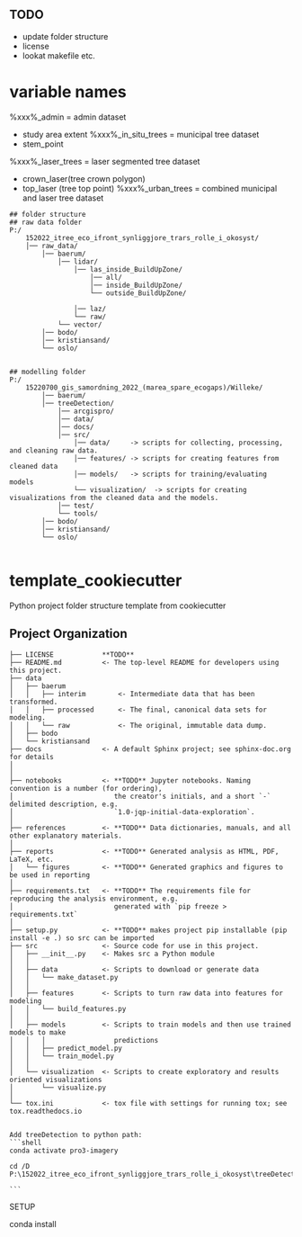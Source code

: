 
## TODO
- update folder structure
- license 
- lookat makefile etc. 


# variable names
%xxx%_admin = admin dataset
- study area extent 
%xxx%_in_situ_trees = municipal tree dataset
- stem_point 

%xxx%_laser_trees = laser segmented tree dataset
- crown_laser(tree crown polygon)
- top_laser (tree top point) 
%xxx%_urban_trees = combined municipal and laser tree dataset 

```shell
## folder structure
## raw data folder
P:/
    152022_itree_eco_ifront_synliggjore_trars_rolle_i_okosyst/
    │──	raw_data/
        │──	baerum/
            │── lidar/
                │── las_inside_BuildUpZone/
                    │── all/
                    │── inside_BuildUpZone/
                    └── outside_BuildUpZone/	

                │── laz/
                └── raw/	
            └── vector/	
        │──	bodo/
        │──	kristiansand/
        └──	oslo/
        

## modelling folder 
P:/
    15220700_gis_samordning_2022_(marea_spare_ecogaps)/Willeke/
        │──	baerum/
        │──	treeDetection/
            │── arcgispro/
            │──	data/
            │──	docs/
            │──	src/
                │──	data/     -> scripts for collecting, processing, and cleaning raw data. 
                │──	features/ -> scripts for creating features from cleaned data
                │──	models/   -> scripts for training/evaluating models
                └──	visualization/	-> scripts for creating visualizations from the cleaned data and the models. 
            │──	test/
            └──	tools/	
        │──	bodo/
        │──	kristiansand/
        └──	oslo/
        
```

template_cookiecutter
==============================

Python project folder structure template from cookiecutter 

Project Organization
------------

    ├── LICENSE            **TODO** 
    ├── README.md          <- The top-level README for developers using this project.
    ├── data
    │   ├── baerum
    │   │   ├── interim        <- Intermediate data that has been transformed.
    │   │   ├── processed      <- The final, canonical data sets for modeling.
    │   │   └── raw            <- The original, immutable data dump.
    │   ├── bodo
    │   └── kristiansand
    ├── docs               <- A default Sphinx project; see sphinx-doc.org for details
    │
    │
    ├── notebooks          <- **TODO** Jupyter notebooks. Naming convention is a number (for ordering),
    │                         the creator's initials, and a short `-` delimited description, e.g.
    │                         `1.0-jqp-initial-data-exploration`.
    │
    ├── references         <- **TODO** Data dictionaries, manuals, and all other explanatory materials.
    │
    ├── reports            <- **TODO** Generated analysis as HTML, PDF, LaTeX, etc.
    │   └── figures        <- **TODO** Generated graphics and figures to be used in reporting
    │
    ├── requirements.txt   <- **TODO** The requirements file for reproducing the analysis environment, e.g.
    │                         generated with `pip freeze > requirements.txt`
    │
    ├── setup.py           <- **TODO** makes project pip installable (pip install -e .) so src can be imported
    ├── src                <- Source code for use in this project.
    │   ├── __init__.py    <- Makes src a Python module
    │   │
    │   ├── data           <- Scripts to download or generate data
    │   │   └── make_dataset.py
    │   │
    │   ├── features       <- Scripts to turn raw data into features for modeling
    │   │   └── build_features.py
    │   │
    │   ├── models         <- Scripts to train models and then use trained models to make
    │   │   │                 predictions
    │   │   ├── predict_model.py
    │   │   └── train_model.py
    │   │
    │   └── visualization  <- Scripts to create exploratory and results oriented visualizations
    │       └── visualize.py
    │
    └── tox.ini            <- tox file with settings for running tox; see tox.readthedocs.io


    Add treeDetection to python path:
    ```shell
    conda activate pro3-imagery

    cd /D P:\152022_itree_eco_ifront_synliggjore_trars_rolle_i_okosyst\treeDetection

    ```


SETUP

conda install 
